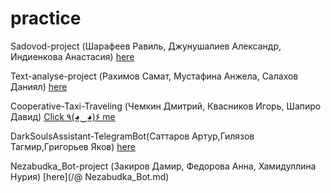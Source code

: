 ﻿# practice

Sadovod-project (Шарафеев Равиль, Джунушалиев Александр, Индиенкова Анастасия) [here](/Sadovod.md)

Text-analyse-project (Рахимов Самат, Мустафина Анжела, Салахов Даниял) [here](/SADTeam.md)

Cooperative-Taxi-Traveling (Чемкин Дмитрий, Квасников Игорь, Шапиро Давид) [Click ٩(◕‿◕)۶ me](/CTTTeam.md)

DarkSoulsAssistant-TelegramBot(Саттаров Артур,Гилязов Тагмир,Григорьев Яков) [here](/DSAssistant.md)

Nezabudka_Bot-project (Закиров Дамир, Федорова Анна, Хамидуллина Нурия) [here](/@ Nezabudka_Bot.md)
